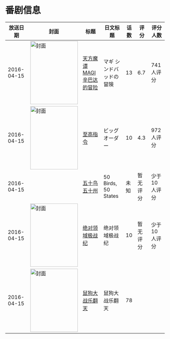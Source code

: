 # 番剧信息

|放送日期|封面|标题|日文标题|话数|评分|评分人数|
|---|---|---|---|---|---|---|
|2016-04-15|<img src="//lain.bgm.tv/pic/cover/c/c3/17/147780_8Ama0.jpg" alt="封面" style="width:150px;height:200px;object-fit:cover;">|[天方魔谭MAGI 辛巴达的冒险](https://bangumi.tv/subject/147780)|マギ シンドバッドの冒険|13|6.7|741人评分|
|2016-04-15|<img src="//lain.bgm.tv/pic/cover/c/1c/0f/149959_yWzSb.jpg" alt="封面" style="width:150px;height:200px;object-fit:cover;">|[至高指令](https://bangumi.tv/subject/149959)|ビッグオーダー|10|4.3|972人评分|
|2016-04-15||[五十鸟五十州](https://bangumi.tv/subject/156151)|50 Birds, 50 States|未知|暂无评分|少于10人评分|
|2016-04-15|<img src="//lain.bgm.tv/pic/cover/c/b5/82/178799_67yNw.jpg" alt="封面" style="width:150px;height:200px;object-fit:cover;">|[绝对领域极战纪](https://bangumi.tv/subject/178799)|绝对领域极战纪|10|暂无评分|少于10人评分|
|2016-04-15|<img src="//lain.bgm.tv/pic/cover/c/0a/e0/178893_03ScX.jpg" alt="封面" style="width:150px;height:200px;object-fit:cover;">|[鼠狗大战乐翻天](https://bangumi.tv/subject/178893)|鼠狗大战乐翻天|78|||
